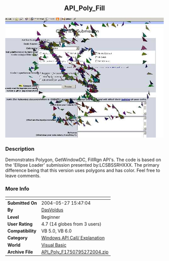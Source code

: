 ﻿<div align="center">

## API\_Poly\_Fill

<img src="PIC200452717916009.jpg">
</div>

### Description

Demonstrates Polygon, GetWindowDC, FillRgn API's. The code is based on the 'Ellipse Loader' submission presented by:LCSBSSRHXXX. The primary difference being that this version uses polygons and has color. Feel free to leave comments.
 
### More Info
 


<span>             |<span>
---                |---
**Submitted On**   |2004-05-27 15:47:04
**By**             |[DasVoldus](https://github.com/Planet-Source-Code/PSCIndex/blob/master/ByAuthor/dasvoldus.md)
**Level**          |Beginner
**User Rating**    |4.7 (14 globes from 3 users)
**Compatibility**  |VB 5\.0, VB 6\.0
**Category**       |[Windows API Call/ Explanation](https://github.com/Planet-Source-Code/PSCIndex/blob/master/ByCategory/windows-api-call-explanation__1-39.md)
**World**          |[Visual Basic](https://github.com/Planet-Source-Code/PSCIndex/blob/master/ByWorld/visual-basic.md)
**Archive File**   |[API\_Poly\_F1750795272004\.zip](https://github.com/Planet-Source-Code/dasvoldus-api-poly-fill__1-54047/archive/master.zip)








